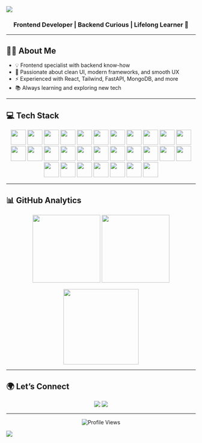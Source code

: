 <!-- Header -->
<img src="https://capsule-render.vercel.app/api?type=waving&color=0:8E2DE2,100:4A00E0&height=200&section=header&text=Amna%20Fatima&fontSize=45&fontColor=fff&animation=fadeIn&fontAlignY=35" />

<h3 align="center">Frontend Developer | Backend Curious | Lifelong Learner 🚀</h3>

---

## 👩‍💻 About Me  
- 💡 Frontend specialist with backend know-how  
- 🎨 Passionate about clean UI, modern frameworks, and smooth UX  
- ⚡ Experienced with React, Tailwind, FastAPI, MongoDB, and more  
- 📚 Always learning and exploring new tech

---

## 💻 Tech Stack  

<div align="center">

<img src="https://cdn.jsdelivr.net/gh/devicons/devicon/icons/html5/html5-original.svg" height="40"/>  
<img src="https://cdn.jsdelivr.net/gh/devicons/devicon/icons/css3/css3-original.svg" height="40"/>  
<img src="https://cdn.jsdelivr.net/gh/devicons/devicon/icons/javascript/javascript-original.svg" height="40"/>  
<img src="https://cdn.jsdelivr.net/gh/devicons/devicon/icons/typescript/typescript-original.svg" height="40"/>  
<img src="https://cdn.jsdelivr.net/gh/devicons/devicon/icons/react/react-original.svg" height="40"/>  
<img src="https://cdn.jsdelivr.net/gh/devicons/devicon/icons/reactrouter/reactrouter-original.svg" height="40"/>  
<img src="https://cdn.jsdelivr.net/gh/devicons/devicon/icons/bootstrap/bootstrap-original.svg" height="40"/>  
<img src="https://cdn.jsdelivr.net/gh/devicons/devicon/icons/tailwindcss/tailwindcss-plain.svg" height="40"/>  
<img src="https://cdn.jsdelivr.net/gh/devicons/devicon/icons/vitejs/vitejs-original.svg" height="40"/>  
<img src="https://cdn.jsdelivr.net/gh/devicons/devicon/icons/nodejs/nodejs-original.svg" height="40"/>  
<img src="https://cdn.jsdelivr.net/gh/devicons/devicon/icons/express/express-original.svg" height="40"/>  
<img src="https://cdn.jsdelivr.net/gh/devicons/devicon/icons/python/python-original.svg" height="40"/>  
<img src="https://cdn.jsdelivr.net/gh/devicons/devicon/icons/django/django-plain.svg" height="40"/>  
<img src="https://cdn.jsdelivr.net/gh/devicons/devicon/icons/fastapi/fastapi-original.svg" height="40"/>  
<img src="https://cdn.jsdelivr.net/gh/devicons/devicon/icons/flask/flask-original.svg" height="40"/>  
<img src="https://cdn.jsdelivr.net/gh/devicons/devicon/icons/jinja/jinja-original.svg" height="40"/>  
<img src="https://cdn.jsdelivr.net/gh/devicons/devicon/icons/jwt/jwt-plain.svg" height="40"/>  
<img src="https://cdn.jsdelivr.net/gh/devicons/devicon/icons/npm/npm-original-wordmark.svg" height="40"/>  
<img src="https://cdn.jsdelivr.net/gh/devicons/devicon/icons/mongodb/mongodb-original.svg" height="40"/>  
<img src="https://cdn.jsdelivr.net/gh/devicons/devicon/icons/sqlite/sqlite-original.svg" height="40"/>  
<img src="https://cdn.jsdelivr.net/gh/devicons/devicon/icons/postgresql/postgresql-original.svg" height="40"/>  
<img src="https://cdn.jsdelivr.net/gh/devicons/devicon/icons/git/git-original.svg" height="40"/>  
<img src="https://cdn.jsdelivr.net/gh/devicons/devicon/icons/github/github-original.svg" height="40"/>  
<img src="https://cdn.jsdelivr.net/gh/devicons/devicon/icons/figma/figma-original.svg" height="40"/>  
<img src="https://cdn.jsdelivr.net/gh/devicons/devicon/icons/jira/jira-original.svg" height="40"/>  
<img src="https://cdn.jsdelivr.net/gh/devicons/devicon/icons/postman/postman-original.svg" height="40"/>  
<img src="https://cdn.jsdelivr.net/gh/devicons/devicon/icons/linux/linux-original.svg" height="40"/>  
<img src="https://cdn.jsdelivr.net/gh/devicons/devicon/icons/powershell/powershell-original.svg" height="40"/>  
<img src="https://cdn.jsdelivr.net/gh/devicons/devicon/icons/windows8/windows8-original.svg" height="40"/>  

</div>

---

## 📊 GitHub Analytics  

<p align="center">
  <img height="180em" src="https://github-readme-stats.vercel.app/api?username=amnafatimaa&show_icons=true&theme=radical&count_private=true" />
  <img height="180em" src="https://streak-stats.demolab.com?user=amnafatimaa&theme=radical&hide_border=false" />
</p>

<p align="center">
  <img height="200em" src="https://github-readme-stats-eight-theta.vercel.app/api/top-langs/?username=amnafatimaa&layout=compact&theme=radical" />
</p>

---

## 🌍 Let’s Connect  

<p align="center">
  <a href="https://www.linkedin.com/in/amna-fatima-9777622a1/"><img src="https://img.shields.io/badge/-LinkedIn-0077B5?logo=LinkedIn&logoColor=white&style=for-the-badge" /></a>
  <a href="mailto:amnafatima12@gmail.com"><img src="https://img.shields.io/badge/-Email-D14836?logo=Gmail&logoColor=white&style=for-the-badge" /></a>
</p>

---

<p align="center">
  <img src="https://komarev.com/ghpvc/?username=amnafatimaa&style=flat-square&color=blue" alt="Profile Views"/>
</p>

<!-- Footer -->
<img src="https://capsule-render.vercel.app/api?type=waving&color=0:8E2DE2,100:4A00E0&height=120&section=footer" />
